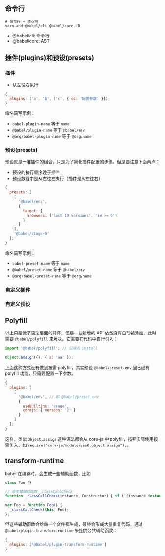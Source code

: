 ## 命令行

```shell
# 命令行 + 核心包
yarn add @babel/cli @babel/core -D
```

- @babel/cli: 命令行
- @babel/core: AST

## 插件(plugins)和预设(presets)

### 插件

- 从左往右执行

```js
{
  plugins: ['a', 'b', ['c', { cc: '配置参数' }]];
}
```

命名简写示例：

- `babel-plugin-name` 等于 `name`
- `@babel/plugin-name` 等于 `@babel/env`
- `@org/babel-plugin-name` 等于 `@org/name`

### 预设(presets)

预设就是一堆插件的组合，只是为了简化插件配置的步骤。但是要注意下面两点：

- 预设的执行顺序晚于插件
- 预设数组中是从右往左执行（插件是从左往右）

```js
{
  presets: [
    [
      '@babel/env',
      {
        target: {
          browsers: ['last 10 versions', 'ie >= 9']
        }
      }
    ],
    '@babel/stage-0'
  ];
}
```

命名简写示例：

- `babel-preset-name` 等于 `name`
- `@babel/preset-name` 等于 `@babel/env`
- `@org/babel-preset-name` 等于 `@org/name`

### 自定义插件

### 自定义预设

## Polyfill

以上只是做了语法层面的转译，但是一些新增的 API 依然没有自动被添加，此时需要 `@babel/polyfill` 来解决。它需要在代码中自行引入：

```js
import '@babel/polyfill'; // 记得先 install

Object.assign({}, { a: 'aa' });
```

上面这种方式没有做到按需 polyfill，其实预设 `@babel/preset-env` 里已经有 polyfill 功能，只需要配置一下参数。

```js
{
  plugins: [
    [
      '@babel/env', // 即 @babel/preset-env
      {
        useBuiltIns: 'usage',
        corejs: { version: '2' }
      }
    ]
  ];
}
```

这样，类似 `Object.assign` 这种语法都会从 core-js 中 polyfill，按照实际使用按需引入，如 `require("core-js/modules/es6.object.assign");`。


## transform-runtime

babel 在编译时，会生成一些辅助函数，比如

```js
class Foo {}

// 会生成辅助函数 _classCallCheck
function _classCallCheck(instance, Constructor) { if (!(instance instanceof Constructor)) { throw new TypeError("Cannot call a class as a function"); } }

var Foo = function Foo() {
  _classCallCheck(this, Foo);
};
```

但这些辅助函数会给每一个文件都生成，最终会形成大量重复代码，通过 `@babel/plugin-transform-runtime` 来提供公共辅助函数：

```js
{
  plugins: ['@babel/plugin-transform-runtime']
}
```